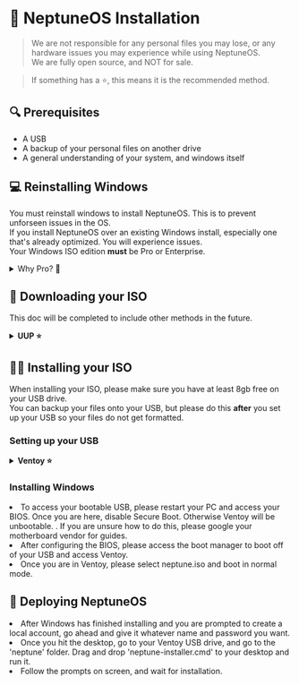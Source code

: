 <!DOCTYPE html>
<body>

# 🚀 NeptuneOS Installation

> We are not responsible for any personal files you may lose, or any hardware issues you may experience while using NeptuneOS. <br>
> We are fully open source, and NOT for sale.

> If something has a ⭐, this means it is the recommended method.

## 🔍 Prerequisites

- A USB
- A backup of your personal files on another drive
- A general understanding of your system, and windows itself

## 💻 Reinstalling Windows

You must reinstall windows to install NeptuneOS. This is to prevent unforseen issues in the OS. <br>
If you install NeptuneOS over an existing Windows install, especially one that's already optimized. You will experience issues. <br>
Your Windows ISO edition **must** be Pro or Enterprise.

<details><summary>Why Pro? 💬</summary>
<br>
Home editions do not support a numerous amount of registry tweaks that are supported in Pro, such as those related to the Group Policy.
</details>

## 💽 Downloading your ISO

This doc will be completed to include other methods in the future. <br>

<strong><details><summary>UUP ⭐</strong></summary>
<br>

<h2>UUPDump Guide</h2>
<h2> Getting your ISO from UUPDump</h2>
<li>Head over to <a href="https://uupdump.net/known.php">UUPDump</a></li>
<li>At the top of the window, choose the latest build of your desired Windows version as shown in the screenshot. Make sure that your system and NeptuneOS support it.</li>
<br>
<img src="images/uup.png" alt="UUP Screenshot" style="width: 500px; height:auto;">
<br>
<li> Once you selected your ISO, you will be presented with a list of builds for that version.
<li> Make sure you select one titled "Windows 1x, version xxxx" as shown in the screenshot. (<i>X = Version Number</i>)</li>
<li> Also make sure you select <b>amd64</b>, do NOT select arm64
<br>
<img src="images/uup2.png" alt="UUP Screenshot2" style="width: 500px; height:auto;"
<br>
<li> The next screen will prompt you for your language. Please select yours, and click Next.
<br>
<blockquote> Please note that the NeptuneOS installer will be in English. Language translation <i>may</i> be added in the future.</blockquote>
<li> You will be prompted to Choose your Edition. Make sure <b>Windows Pro</b> is the only thing checked.</li>
<li> The final screen will ask you for Download Options. Please copy the following screenshot. </li>
<br>
<img src="images/uup3.png" alt="UUP Screenshot3" style="width: 400px; height:auto;">
<br>
<li> You will download a zip file with a name such as <i>22631.3520_amd64_en-us_professional_57d5718b_convert.zip</i>, please extract this to your desktop to a folder <b>with no spaces</b>
<li> After extracting, please open the folder and run <i>uup_download_windows.cmd</i> to start compiling the ISO automatically. This will take some time depending on network and processor speeds.
<li> The script will start runnning and will appear as such</li>
<br>
<img src="images/uup4.png" alt="UUP Screenshot4" style="width: 400px; height:auto;">
<br>
<li> When the script finishes, you will have your Windows ISO in the folder that you extracted the script into. </li>
<br>
<img src="images/uup5.png" alt="UUP Screensho5" style="width: 400px; height:auto;"> <img src="images/uup6.png" alt="UUP Sreenshot6" style="width: 400px; height:auto;">
<br>
<li> Please follow the next part of the guide to Install your ISO</li>
<hr>
</details>

<!--<strong><details><summary>MASS</strong></summary>
<br>
<br>

<h2>MASS Guide</h2>
<h2>Getting your ISO from MASS</h2>
<li> Download Windows 10 <a href="https://drive.massgrave.dev/en-us_windows_10_consumer_editions_version_22h2_updated_march_2024_x64_dvd_2ff6c8a4.iso">from here</a>
<li> Download Windows 11 <a href="https://drive.massgrave.dev/en-us_windows_11_consumer_editions_version_23h2_updated_march_2024_x64_dvd_bcbf6ac6.iso">from here</a>
<li> Download Windows Server 2022 (21H1) <a href="https://drive.massgrave.dev/en-us_windows_server_2022_updated_march_2024_x64_dvd_f6700d18.iso">from here</a>
<hr>
</details>-->

## 👨‍💻 Installing your ISO

When installing your ISO, please make sure you have at least 8gb free on your USB drive.<br>
You can backup your files onto your USB, but please do this <b>after</b> you set up your USB so your files do not get formatted.<br>

<!--### Without USB Method

To install Windows witohut a USB, please go to <a href="https://github.com/iidanL/InstallWindowsWithoutUSB">this repository</a> and download the ZIP.

<li>Press Win+R and type <i>diskmgmt.msc</i></li>
<li>Locate your current drive, and shrink it at least 60 GB</li>
<li>Right click the unallocated partition, and create a new simple volume. Name it whatever you desire</li>
<li>Assign the drive letter, and remember it</li>
<li>Extract <i>InstallWindowsWithoutUSB-main</i> to your desktop</li>
<li>Open the extracted folder, and open <i>Install Windows.bat</i></li>
<li>You will be prompted to locate your ISO and open it</li>
<li>Once the process completes, type the letter of the drive you created a partition for. (e.g. D, or F)</li>
<li>Reboot your PC to boot to the newly installed Windows</li>

<br>-->

### Setting up your USB

<details><summary><strong>Ventoy ⭐</strong></summary>
<h2>Ventoy USB Method</h2>
<br>
<li>Start by <a href="https://www.ventoy.net/en/download.html">Downloading Ventoy</a></a>
<li>Extract the downloaded folder, and open <i>Ventoy2Disk.exe</i></li>
<li>Select your USB in the dropdown, and click Install</li>
<li>When the process is finished, find your Ventoy drive, and simply drop the ISO in the root of the folder</li>
<li>Please download the NeptuneOS Ventoy Configuration from this link</li>
<li>When it has finished downloading, please drag <b>neptune</b> and <b>ventoy</b> to the root of the biggest Ventoy partition.</li>
<li>Rename your Windows ISO to neptune.iso, and drag and drop it into the <b>neptune</b> folder on the Ventoy partition.</li>
<li>You are now safe to place whatever backups you want onto your USB.</li>
</details>

### Installing Windows

<li>To access your bootable USB, please restart your PC and access your BIOS. Once you are here, disable Secure Boot. Otherwise Ventoy will be unbootable. . If you are unsure how to do this, please google your motherboard vendor for guides.</li>
<li>After configuring the BIOS, please access the boot manager to boot off of your USB and access Ventoy.</li>
<li>Once you are in Ventoy, please select neptune.iso and boot in normal mode.</li>

## 🚀 Deploying NeptuneOS

<li>After Windows has finished installing and you are prompted to create a local account, go ahead and give it whatever name and password you want.</li>
<li>Once you hit the desktop, go to your Ventoy USB drive, and go to the 'neptune' folder. Drag and drop 'neptune-installer.cmd' to your desktop and run it.
<li>Follow the prompts on screen, and wait for installation.
</body>
